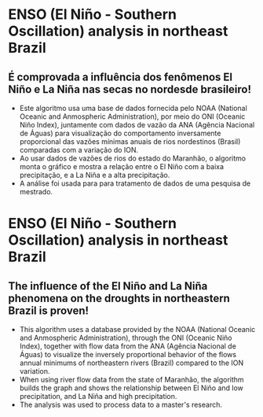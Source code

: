 # ENSO (El Niño - Southern Oscillation) analysis in northeast Brazil
## É comprovada a influência dos fenômenos El Niño e La Niña nas secas no nordesde brasileiro!
- Este algoritmo usa uma base de dados fornecida pelo NOAA (National Oceanic and Anmospheric Administration), por meio do ONI (Oceanic Niño Index), juntamente com dados de vazão da ANA (Agência Nacional de Águas) para visualização do comportamento inversamente proporcional das vazões mínimas anuais de rios nordestinos (Brasil) comparadas com a variação do ION.
- Ao usar dados de vazões de rios do estado do Maranhão, o algoritmo monta o gráfico e mostra a relação entre o El Niño com a baixa precipitação, e a La Niña e a alta precipitação.
- A análise foi usada para para tratamento de dados de uma pesquisa de mestrado.
# ENSO (El Niño - Southern Oscillation) analysis in northeast Brazil
## The influence of the El Niño and La Niña phenomena on the droughts in northeastern Brazil is proven!
- This algorithm uses a database provided by the NOAA (National Oceanic and Anmospheric Administration), through the ONI (Oceanic Niño Index), together with flow data from the ANA (Agência Nacional de Águas) to visualize the inversely proportional behavior of the flows annual minimums of northeastern rivers (Brazil) compared to the ION variation.
- When using river flow data from the state of Maranhão, the algorithm builds the graph and shows the relationship between El Niño and low precipitation, and La Niña and high precipitation.
- The analysis was used to process data to a master's research.
